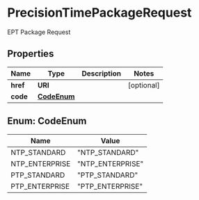 

# PrecisionTimePackageRequest

EPT Package Request

## Properties

| Name | Type | Description | Notes |
|------------ | ------------- | ------------- | -------------|
|**href** | **URI** |  |  [optional] |
|**code** | [**CodeEnum**](#CodeEnum) |  |  |



## Enum: CodeEnum

| Name | Value |
|---- | -----|
| NTP_STANDARD | &quot;NTP_STANDARD&quot; |
| NTP_ENTERPRISE | &quot;NTP_ENTERPRISE&quot; |
| PTP_STANDARD | &quot;PTP_STANDARD&quot; |
| PTP_ENTERPRISE | &quot;PTP_ENTERPRISE&quot; |



